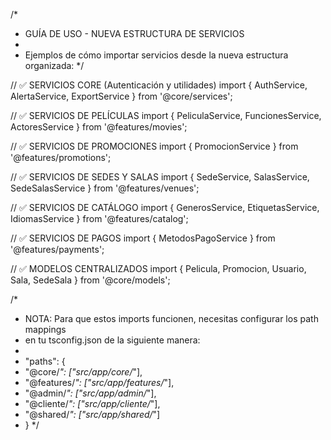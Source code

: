 /*
 * GUÍA DE USO - NUEVA ESTRUCTURA DE SERVICIOS
 * 
 * Ejemplos de cómo importar servicios desde la nueva estructura organizada:
 */

// ✅ SERVICIOS CORE (Autenticación y utilidades)
import { AuthService, AlertaService, ExportService } from '@core/services';

// ✅ SERVICIOS DE PELÍCULAS
import { PeliculaService, FuncionesService, ActoresService } from '@features/movies';

// ✅ SERVICIOS DE PROMOCIONES
import { PromocionService } from '@features/promotions';

// ✅ SERVICIOS DE SEDES Y SALAS
import { SedeService, SalasService, SedeSalasService } from '@features/venues';

// ✅ SERVICIOS DE CATÁLOGO
import { GenerosService, EtiquetasService, IdiomasService } from '@features/catalog';

// ✅ SERVICIOS DE PAGOS
import { MetodosPagoService } from '@features/payments';

// ✅ MODELOS CENTRALIZADOS
import { 
  Pelicula, 
  Promocion, 
  Usuario, 
  Sala, 
  SedeSala 
} from '@core/models';

/*
 * NOTA: Para que estos imports funcionen, necesitas configurar los path mappings
 * en tu tsconfig.json de la siguiente manera:
 * 
 * "paths": {
 *   "@core/*": ["src/app/core/*"],
 *   "@features/*": ["src/app/features/*"],
 *   "@admin/*": ["src/app/admin/*"],
 *   "@cliente/*": ["src/app/cliente/*"],
 *   "@shared/*": ["src/app/shared/*"]
 * }
 */
